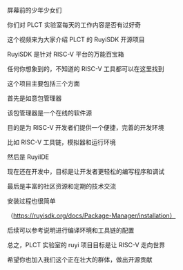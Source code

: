 屏幕前的少年少女们

你们对 PLCT 实验室每天的工作内容是否有过好奇

这个视频来为大家介绍 PLCT 的 RuyiSDK 开源项目

RuyiSDK 是针对 RISC-V 平台的万能百宝箱

任何你想象到的，不知道的 RISC-V 工具都可以在这里找到

这个项目主要包括三个方面

首先是如意包管理器

该包管理器是一个在线的软件源

目的是为 RISC-V 开发者们提供一个便捷，完善的开发环境

比如 RISC-V 工具链，模拟器和运行环境

然后是 RuyiIDE

现在还在开发中，目标是让开发者更轻松的编写程序和调试

最后是丰富的社区资源和定期的技术交流

安装过程也很简单

（https://ruyisdk.org/docs/Package-Manager/installation）

后续可以参考说明进行编译环境和工具链的配置

总之，PLCT 实验室的 ruyi 项目目标是让 RISC-V 走向世界

希望你也加入我们这个正在壮大的群体，做出开源贡献